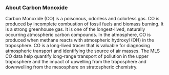 ### About Carbon Monoxide
Carbon Monoxide (CO) is a poisonous, odorless and colorless gas. CO is produced by incomplete combustion of fossil fuels and biomass burning. It is a strong greenhouse gas. It is one of the longest-lived, naturally occurring atmospheric carbon compounds. In the atmosphere, CO is produced when methane reacts with atmospheric hydroxyl (OH) in the troposphere. CO is a long-lived tracer that is valuable for diagnosing atmospheric transport and identifying the source of air masses. The MLS CO data help quantify long-range transport of pollution in the upper troposphere and the impact of upwelling from the troposphere and downwelling from the mesosphere on stratospheric chemistry.